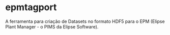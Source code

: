 # epmtagport
A ferramenta para criação de Datasets no formato HDF5 para o EPM (Elipse Plant Manager - o PIMS da Elipse Software).

